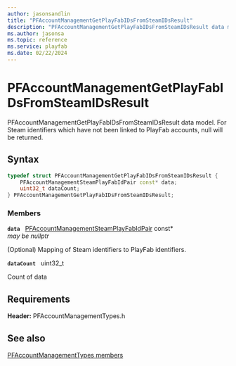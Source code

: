 ```yaml
---
author: jasonsandlin
title: "PFAccountManagementGetPlayFabIDsFromSteamIDsResult"
description: "PFAccountManagementGetPlayFabIDsFromSteamIDsResult data model. For Steam identifiers which have not been linked to PlayFab accounts, null will be returned."
ms.author: jasonsa
ms.topic: reference
ms.service: playfab
ms.date: 02/22/2024
---
```


# PFAccountManagementGetPlayFabIDsFromSteamIDsResult  

PFAccountManagementGetPlayFabIDsFromSteamIDsResult data model. For Steam identifiers which have not been linked to PlayFab accounts, null will be returned.  

## Syntax  
  
```cpp
typedef struct PFAccountManagementGetPlayFabIDsFromSteamIDsResult {  
    PFAccountManagementSteamPlayFabIdPair const* data;  
    uint32_t dataCount;  
} PFAccountManagementGetPlayFabIDsFromSteamIDsResult;  
```
  
### Members  
  
**`data`** &nbsp; [PFAccountManagementSteamPlayFabIdPair](pfaccountmanagementsteamplayfabidpair.md) const*  
*may be nullptr*  
  
(Optional) Mapping of Steam identifiers to PlayFab identifiers.
  
**`dataCount`** &nbsp; uint32_t  
  
Count of data
  
  
## Requirements  
  
**Header:** PFAccountManagementTypes.h
  
## See also  
[PFAccountManagementTypes members](../pfaccountmanagementtypes_members.md)  

  
  
